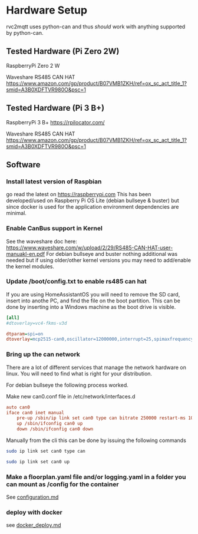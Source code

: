 # Hardware Setup

rvc2mqtt uses python-can and thus *should* work with anything supported by python-can. 

## Tested Hardware (Pi Zero 2W)

RaspberryPi Zero 2 W

Waveshare RS485 CAN HAT
<https://www.amazon.com/gp/product/B07VMB1ZKH/ref=ox_sc_act_title_1?smid=A3B0XDFTVR980O&psc=1>


## Tested Hardware (Pi 3 B+)

RaspberryPi 3 B+
<https://rpilocator.com/>


Waveshare RS485 CAN HAT
<https://www.amazon.com/gp/product/B07VMB1ZKH/ref=ox_sc_act_title_1?smid=A3B0XDFTVR980O&psc=1>

## Software

### Install latest version of Raspbian

go read the latest on <https://raspberrypi.com>
This has been developed/used on Raspberry Pi OS Lite (debian bullseye & buster) but since docker is used
for the application environment dependencies are minimal.

### Enable CanBus support in Kernel

See the waveshare doc here: <https://www.waveshare.com/w/upload/2/29/RS485-CAN-HAT-user-manuakl-en.pdf>
For debian bullseye and buster nothing additional was needed but if using older/other kernel versions you
may need to add/enable the kernel modules. 


### Update /boot/config.txt to enable rs485 can hat

If you are using HomeAssistantOS you will need to remove the SD card, insert into anothe PC, and find the file on the boot partition.
This can be done by inserting into a Windows machine as the boot drive is visible.

``` ini
[all]
#dtoverlay=vc4-fkms-v3d

dtparam=spi=on
dtoverlay=mcp2515-can0,oscillator=12000000,interrupt=25,spimaxfrequency=2000000
```

### Bring up the can network

There are a lot of different services that manage the network hardware on linux.  You will need to find what
is right for your distribution.  

For debian bullseye the following process worked.  

Make new can0.conf file in /etc/network/interfaces.d 

``` ini
auto can0
iface can0 inet manual
    pre-up /sbin/ip link set can0 type can bitrate 250000 restart-ms 100
    up /sbin/ifconfig can0 up
    down /sbin/ifconfig can0 down
```

Manually from the cli this can be done by issuing the following commands

``` bash
sudo ip link set can0 type can

sudo ip link set can0 up
```

### Make a floorplan.yaml file and/or logging.yaml in a folder you can mount as /config for the container

See [configuration.md](configuration.md)

### deploy with docker

see [docker_deploy.md](docker_deploy.md)



